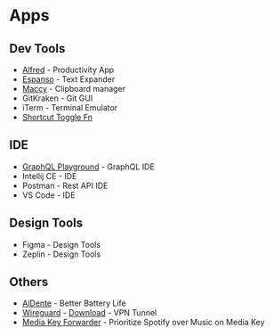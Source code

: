 # Apps


## Dev Tools
* [Alfred](https://www.alfredapp.com/) - Productivity App
* [Espanso](https://espanso.org/) - Text Expander
* [Maccy](https://maccy.app/) - Clipboard manager
* GitKraken - Git GUI
* iTerm - Terminal Emulator
* [Shortcut Toggle Fn](https://www.icloud.com/shortcuts/5e2007526aaf46fcb97e901f63a43b7b)

## IDE
* [GraphQL Playground](https://github.com/graphql/graphql-playground) - GraphQL IDE
* Intellij CE - IDE
* Postman - Rest API IDE
* VS Code - IDE

## Design Tools
* Figma - Design Tools
* Zeplin - Design Tools

## Others
* [AlDente](https://github.com/davidwernhart/AlDente) - Better Battery Life
* [Wireguard](https://github.com/WireGuard/wireguard-apple) - [Download](https://github.com/100nandoo/techie/raw/master/files/mac/Wireguard.dmg.zip) - VPN Tunnel
* [Media Key Forwarder](https://github.com/quentinlesceller/macmediakeyforwarder) - Prioritize Spotify over Music on Media Key
